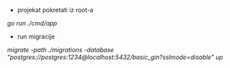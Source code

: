  - projekat pokretati iz root-a

*go run ./cmd/app*

 - run migracije

*migrate -path ./migrations -database "postgres://postgres:1234@localhost:5432/basic_gin?sslmode=disable" up*
